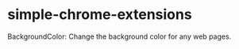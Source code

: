 simple-chrome-extensions
========================
BackgroundColor: Change the background color for any web pages.
